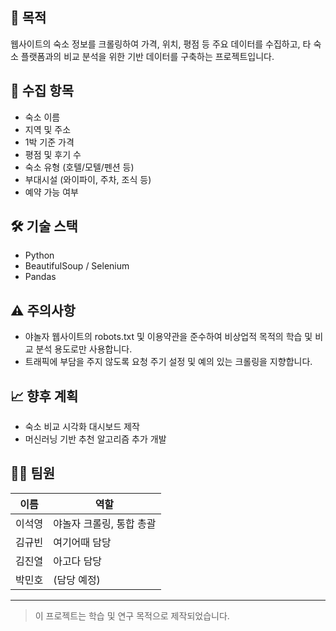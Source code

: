 ## 📌 목적

웹사이트의 숙소 정보를 크롤링하여 가격, 위치, 평점 등 주요 데이터를 수집하고, 타 숙소 플랫폼과의 비교 분석을 위한 기반 데이터를 구축하는 프로젝트입니다.

## 📁 수집 항목

- 숙소 이름
- 지역 및 주소
- 1박 기준 가격
- 평점 및 후기 수
- 숙소 유형 (호텔/모텔/펜션 등)
- 부대시설 (와이파이, 주차, 조식 등)
- 예약 가능 여부

## 🛠 기술 스택

- Python
- BeautifulSoup / Selenium
- Pandas

## ⚠️ 주의사항

- 야놀자 웹사이트의 robots.txt 및 이용약관을 준수하여 비상업적 목적의 학습 및 비교 분석 용도로만 사용합니다.
- 트래픽에 부담을 주지 않도록 요청 주기 설정 및 예의 있는 크롤링을 지향합니다.

## 📈 향후 계획

- 숙소 비교 시각화 대시보드 제작
- 머신러닝 기반 추천 알고리즘 추가 개발

## 👨‍💻 팀원

| 이름     | 역할               |
|----------|--------------------|
| 이석영    | 야놀자 크롤링, 통합 총괄 |
| 김규빈    | 여기어때 담당        |
| 김진열    | 아고다 담당          |
| 박민호    | (담당 예정)          |

---

> 이 프로젝트는 학습 및 연구 목적으로 제작되었습니다.
